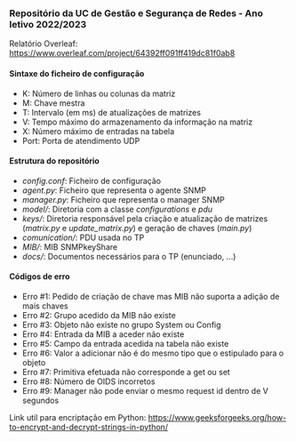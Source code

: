### Repositório da UC de Gestão e Segurança de Redes - Ano letivo 2022/2023

Relatório Overleaf: https://www.overleaf.com/project/64392ff091ff419dc81f0ab8

#### Sintaxe do ficheiro de configuração
* K: Número de linhas ou colunas da matriz
* M: Chave mestra
* T: Intervalo (em ms) de atualizações de matrizes
* V: Tempo máximo do armazenamento da informação na matriz
* X: Número máximo de entradas na tabela
* Port: Porta de atendimento UDP

#### Estrutura do repositório
* *config.conf*: Ficheiro de configuração
* *agent.py*: Ficheiro que representa o agente SNMP
* *manager.py*: Ficheiro que representa o manager SNMP
* *model/*: Diretoria com a classe *configurations* e *pdu*
* *keys/*: Diretoria responsável pela criação e atualização de matrizes (*matrix.py* e *update_matrix.py*) e geração de chaves (*main.py*)
* *comunication/*: PDU usada no TP
* *MIB/*: MIB SNMPkeyShare
* *docs/*: Documentos necessários para o TP (enunciado, ...)

#### Códigos de erro
* Erro #1: Pedido de criação de chave mas MIB não suporta a adição de mais chaves
* Erro #2: Grupo acedido da MIB não existe
* Erro #3: Objeto não existe no grupo System ou Config
* Erro #4: Entrada da MIB a aceder não existe
* Erro #5: Campo da entrada acedida na tabela não existe
* Erro #6: Valor a adicionar não é do mesmo tipo que o estipulado para o objeto
* Erro #7: Primitiva efetuada não corresponde a get ou set
* Erro #8: Número de OIDS incorretos
* Erro #9: Manager não pode enviar o mesmo request id dentro de V segundos

Link util para encriptação em Python: https://www.geeksforgeeks.org/how-to-encrypt-and-decrypt-strings-in-python/